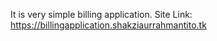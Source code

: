 It is very simple billing application.
Site Link: https://billingapplication.shakziaurrahmantito.tk
 
